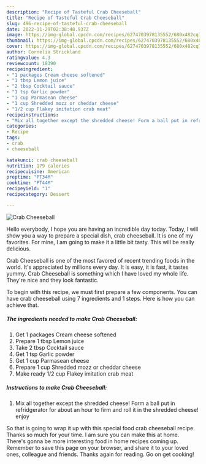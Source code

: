 ```yaml
---
description: "Recipe of Tasteful Crab Cheeseball"
title: "Recipe of Tasteful Crab Cheeseball"
slug: 496-recipe-of-tasteful-crab-cheeseball
date: 2022-11-29T02:38:48.937Z
image: https://img-global.cpcdn.com/recipes/6274703978135552/680x482cq70/crab-cheeseball-recipe-main-photo.jpg
thumbnail: https://img-global.cpcdn.com/recipes/6274703978135552/680x482cq70/crab-cheeseball-recipe-main-photo.jpg
cover: https://img-global.cpcdn.com/recipes/6274703978135552/680x482cq70/crab-cheeseball-recipe-main-photo.jpg
author: Cornelia Strickland
ratingvalue: 4.3
reviewcount: 18390
recipeingredient:
- "1 packages Cream cheese softened"
- "1 tbsp Lemon juice"
- "2 tbsp Cocktail sauce"
- "1 tsp Garlic powder"
- "1 cup Parmasean cheese"
- "1 cup Shredded mozz or cheddar cheese"
- "1/2 cup Flakey imitation crab meat"
recipeinstructions:
- "Mix all together except the shredded cheese! Form a ball put in refridgerator for about an hour to firm and roll it in the shredded cheese! enjoy"
categories:
- Recipe
tags:
- crab
- cheeseball

katakunci: crab cheeseball 
nutrition: 179 calories
recipecuisine: American
preptime: "PT34M"
cooktime: "PT44M"
recipeyield: "1"
recipecategory: Dessert

---
```



![Crab Cheeseball](https://img-global.cpcdn.com/recipes/6274703978135552/680x482cq70/crab-cheeseball-recipe-main-photo.jpg)

Hello everybody, I hope you are having an incredible day today. Today, I will show you a way to prepare a special dish, crab cheeseball. It is one of my favorites. For mine, I am going to make it a little bit tasty. This will be really delicious.



Crab Cheeseball is one of the most favored of recent trending foods in the world. It's appreciated by millions every day. It is easy, it is fast, it tastes yummy. Crab Cheeseball is something which I have loved my whole life. They're nice and they look fantastic.


To begin with this recipe, we must first prepare a few components. You can have crab cheeseball using 7 ingredients and 1 steps. Here is how you can achieve that.

<!--inarticleads1-->

##### The ingredients needed to make Crab Cheeseball:

1. Get 1 packages Cream cheese softened
1. Prepare 1 tbsp Lemon juice
1. Take 2 tbsp Cocktail sauce
1. Get 1 tsp Garlic powder
1. Get 1 cup Parmasean cheese
1. Prepare 1 cup Shredded mozz or cheddar cheese
1. Make ready 1/2 cup Flakey imitation crab meat




<!--inarticleads2-->

##### Instructions to make Crab Cheeseball:

1. Mix all together except the shredded cheese! Form a ball put in refridgerator for about an hour to firm and roll it in the shredded cheese! enjoy




So that is going to wrap it up with this special food crab cheeseball recipe. Thanks so much for your time. I am sure you can make this at home. There's gonna be more interesting food in home recipes coming up. Remember to save this page on your browser, and share it to your loved ones, colleague and friends. Thanks again for reading. Go on get cooking!
